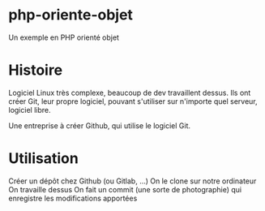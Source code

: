# php-oriente-objet
Un exemple en PHP orienté objet

# Histoire
Logiciel Linux très complexe, beaucoup de dev travaillent dessus. 
Ils ont créer Git, leur propre logiciel, pouvant s'utiliser sur n'importe quel serveur, logiciel libre.

Une entreprise à créer Github, qui utilise le logiciel Git.

# Utilisation
Créer un dépôt chez Github (ou Gitlab, ...)
On le clone sur notre ordinateur
On travaille dessus
On fait un commit (une sorte de photographie) qui enregistre les modifications apportées


